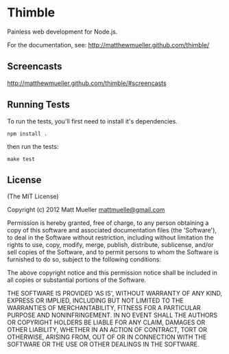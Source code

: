 # Thimble #

Painless web development for Node.js. 

For the documentation, see: http://matthewmueller.github.com/thimble/

## Screencasts ##

http://matthewmueller.github.com/thimble/#screencasts

## Running Tests ##

To run the tests, you'll first need to install it's dependencies.

    npm install .

then run the tests:
    
    make test

## License ##

(The MIT License)

Copyright (c) 2012 Matt Mueller <mattmuelle@gmail.com>

Permission is hereby granted, free of charge, to any person obtaining a copy of this software and associated documentation files (the 'Software'), to deal in the Software without restriction, including without limitation the rights to use, copy, modify, merge, publish, distribute, sublicense, and/or sell copies of the Software, and to permit persons to whom the Software is furnished to do so, subject to the following conditions:

The above copyright notice and this permission notice shall be included in all copies or substantial portions of the Software.

THE SOFTWARE IS PROVIDED 'AS IS', WITHOUT WARRANTY OF ANY KIND, EXPRESS OR IMPLIED, INCLUDING BUT NOT LIMITED TO THE WARRANTIES OF MERCHANTABILITY, FITNESS FOR A PARTICULAR PURPOSE AND NONINFRINGEMENT. IN NO EVENT SHALL THE AUTHORS OR COPYRIGHT HOLDERS BE LIABLE FOR ANY CLAIM, DAMAGES OR OTHER LIABILITY, WHETHER IN AN ACTION OF CONTRACT, TORT OR OTHERWISE, ARISING FROM, OUT OF OR IN CONNECTION WITH THE SOFTWARE OR THE USE OR OTHER DEALINGS IN THE SOFTWARE.